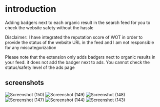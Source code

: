 # introduction

Adding badgers next to each organic result in the search feed for you to check the website safety without the hassle

Disclaimer: I have integrated the reputation score of WOT in order to provide the status of the website URL in the feed and I am not responsible for any miscategorization

Please note that the extension only adds badgers next to organic results in your feed. it does not add the badger next to ads. You cannot check the status/safety level of the ads page

## screenshots
![Screenshot (150)](https://user-images.githubusercontent.com/77486870/155120494-e63317ca-3c29-4ae1-ab34-d4cb44f6e1cb.png)
![Screenshot (149)](https://user-images.githubusercontent.com/77486870/155120507-9acbc1b9-7504-4aee-91df-7dd345092b8d.png)
![Screenshot (148)](https://user-images.githubusercontent.com/77486870/155120512-2482294d-0336-42a7-92d9-5545fbe3989a.png)
![Screenshot (147)](https://user-images.githubusercontent.com/77486870/155120520-14e081f6-a807-4cf2-a82a-614730a71316.png)
![Screenshot (144)](https://user-images.githubusercontent.com/77486870/155120538-2ee4ec76-6294-4ecb-9d22-d7f8c2e5c519.png)
![Screenshot (143)](https://user-images.githubusercontent.com/77486870/155120569-7640fc61-b30a-454a-9ae0-8ed349edb46a.png)

